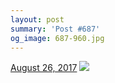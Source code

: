 ```yaml
---
layout: post
summary: 'Post #687'
og_image: 687-960.jpg
---
```


<p>
  <time>
    <a href="/687">August 26, 2017</a>
  </time>
  <a href="/687">
    <img src="{{ site.assets_url }}/687-480.jpg" srcset="{{ site.assets_url }}/687-240.jpg 240w, {{ site.assets_url }}/687-480.jpg 480w, {{ site.assets_url }}/687-720.jpg 720w, {{ site.assets_url }}/687-960.jpg 960w" sizes="(min-width: 700px) 50vw, calc(100vw - 2rem)" />
  </a>
</p>
